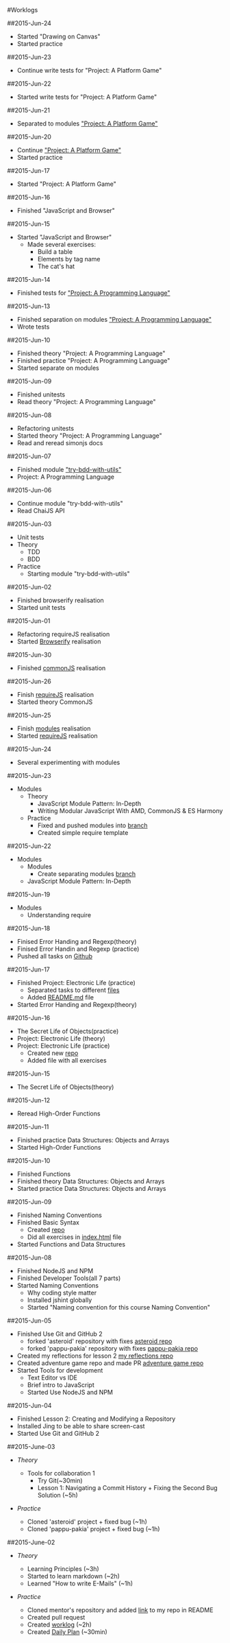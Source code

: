 #Worklogs


##2015-Jun-24

* Started "Drawing on Canvas"
* Started practice

##2015-Jun-23

* Continue write tests for "Project: A Platform Game"

##2015-Jun-22

* Started write tests for "Project: A Platform Game"

##2015-Jun-21

* Separated to modules ["Project: A Platform Game"](https://github.com/drwebmaker/platform-game)

##2015-Jun-20

* Continue ["Project: A Platform Game"](https://github.com/drwebmaker/platform-game)
* Started practice

##2015-Jun-17
* Started "Project: A Platform Game"

##2015-Jun-16

* Finished "JavaScript and Browser"

##2015-Jun-15

* Started "JavaScript and Browser"
    * Made several exercises:
        * Build a table
        * Elements by tag name
        * The cat's hat

##2015-Jun-14

* Finished tests for ["Project: A Programming Language"](https://github.com/drwebmaker/Programming-Language)

##2015-Jun-13

* Finished separation on modules ["Project: A Programming Language"](https://github.com/drwebmaker/Programming-Language)
* Wrote tests

##2015-Jun-10

* Finished theory "Project: A Programming Language"
* Finished practice "Project: A Programming Language"
* Started separate on modules

##2015-Jun-09

* Finished unitests
* Read theory "Project: A Programming Language"

##2015-Jun-08

* Refactoring unitests
* Started theory "Project: A Programming Language"
* Read and reread simonjs docs

##2015-Jun-07

* Finished module ["try-bdd-with-utils"](https://github.com/drwebmaker/try-bdd-with-utils)
* Project: A Programming Language

##2015-Jun-06

* Continue module "try-bdd-with-utils"
* Read ChaiJS API

##2015-Jun-03

* Unit tests
 * Theory
    * TDD
    * BDD
 * Practice
    * Starting module "try-bdd-with-utils"

##2015-Jun-02

* Finished browserify realisation
* Started unit tests

##2015-Jun-01

* Refactoring requireJS realisation
* Started [Browserify](https://github.com/drwebmaker/eloquent-electronic-life/tree/browserify-branch) realisation

##2015-Jun-30

* Finished [commonJS](https://github.com/drwebmaker/eloquent-electronic-life/tree/commonJS-branch) realisation

##2015-Jun-26

* Finish [requireJS](https://github.com/drwebmaker/eloquent-electronic-life/tree/requirejs-branch) realisation
* Started theory CommonJS

##2015-Jun-25

* Finish [modules](https://github.com/drwebmaker/eloquent-electronic-life/tree/modules-branch) realisation
* Started [requireJS](https://github.com/drwebmaker/eloquent-electronic-life/tree/requirejs-branch) realisation

##2015-Jun-24

* Several experimenting with modules

##2015-Jun-23

* Modules
    * Theory
        * JavaScript Module Pattern: In-Depth
        * Writing Modular JavaScript With AMD, CommonJS & ES Harmony
    * Practice
        * Fixed and pushed modules into [branch](https://github.com/drwebmaker/eloquent-electronic-life/tree/modules-branch)
        * Created simple require template

##2015-Jun-22

* Modules
    * Modules
        * Create separating modules [branch](https://github.com/drwebmaker/eloquent-electronic-life/tree/modules-branch)
    * JavaScript Module Pattern: In-Depth

##2015-Jun-19

* Modules
    * Understanding require

##2015-Jun-18

* Finised Error Handing and Regexp(theory)
* Finised Error Handin and Regexp (practice)
* Pushed all tasks on [Github](https://github.com/drwebmaker/eloquent-samples/tree/master/Error%20Handing%20and%20Regexp)

##2015-Jun-17

* Finished Project: Electronic Life (practice)
    * Separated tasks to different [files](https://github.com/drwebmaker/eloquent-electronic-life)
    * Added [README.md](https://github.com/drwebmaker/eloquent-electronic-life/blob/master/README.md) file
* Started Error Handing and Regexp(theory)

##2015-Jun-16

* The Secret Life of Objects(practice)
* Project: Electronic Life (theory)
* Project: Electronic Life (practice)
    * Created new [repo](https://github.com/drwebmaker/eloquent-electronic-life)
    * Added file with all exercises

##2015-Jun-15

* The Secret Life of Objects(theory)

##2015-Jun-12

* Reread High-Order Functions

##2015-Jun-11

* Finished practice Data Structures: Objects and Arrays
* Started High-Order Functions

##2015-Jun-10

* Finished Functions
* Finished theory Data Structures: Objects and Arrays
* Started practice Data Structures: Objects and Arrays

##2015-Jun-09

* Finished Naming Conventions
* Finished Basic Syntax
	* Created [repo](https://github.com/drwebmaker/eloquent-samples)
	* Did all exercises in [index.html](http://drwebmaker.github.io/eloquent-samples/) file
* Started Functions and Data Structures

##2015-Jun-08

* Finished NodeJS and NPM
* Finished Developer Tools(all 7 parts)
* Started Naming Conventions
	* Why coding style matter
	* Installed jshint globally
	* Started "Naming convention for this course Naming Convention"

##2015-Jun-05

* Finished Use Git and GitHub 2
	*  forked 'asteroid' repository with fixes [asteroid repo](https://github.com/drwebmaker/asteroids)
	*  forked 'pappu-pakia' repository with fixes [pappu-pakia repo](https://github.com/drwebmaker/pappu-pakia)
* Created my reflections for lesson 2 [my reflections repo](https://github.com/drwebmaker/reflections)
* Created adventure game repo and made PR [adventure game repo](https://github.com/drwebmaker/create-your-own-adventure)
* Started Tools for development
	* Text Editor vs IDE
	* Brief intro to JavaScript
	* Started Use NodeJS and NPM

##2015-Jun-04

* Finished Lesson 2: Creating and Modifying a Repository
* Installed Jing to be able to share screen-cast
* Started Use Git and GitHub 2

##2015-June-03

* *Theory*

	* Tools for collaboration 1
		* Try Git(~30min) 
		* Lesson 1: Navigating a Commit History + Fixing the Second Bug Solution (~5h)
	
* *Practice*

	* Cloned 'asteroid' project + fixed bug (~1h)
	* Cloned 'pappu-pakia' project + fixed bug (~1h)

##2015-June-02

* *Theory*

	* Learning Principles (~3h)
	* Started to learn markdown (~2h)
	* Learned "How to write E-Mails" (~1h)

* *Practice*

	* Cloned mentor's repository and added [link](https://github.com/drwebmaker/js-eng-status) to my repo in README
	* Created pull request
	* Created [worklog](https://github.com/drwebmaker/js-eng-status/edit/master/report/worklogs.md) (~2h)
	* Created [Daily Plan](https://github.com/drwebmaker/js-eng-status/blob/master/report/daily-plans.md) (~30min)

